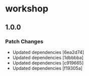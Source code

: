 # workshop

## 1.0.0

### Patch Changes

- Updated dependencies [6ea2d74]
- Updated dependencies [1dbbbba]
- Updated dependencies [c919665]
- Updated dependencies [f19305a]
